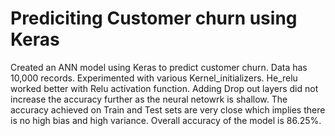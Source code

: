 # Prediciting Customer churn using Keras

Created an ANN model using Keras to predict customer churn. Data has 10,000 records. Experimented with various Kernel_initializers. He_relu worked better with Relu activation function. Adding Drop out layers did not increase the accuracy further as the neural netowrk is shallow. The accuracy achieved on Train and Test sets are very close which implies there is no high bias and high variance. Overall accuracy of the model is 86.25%.
